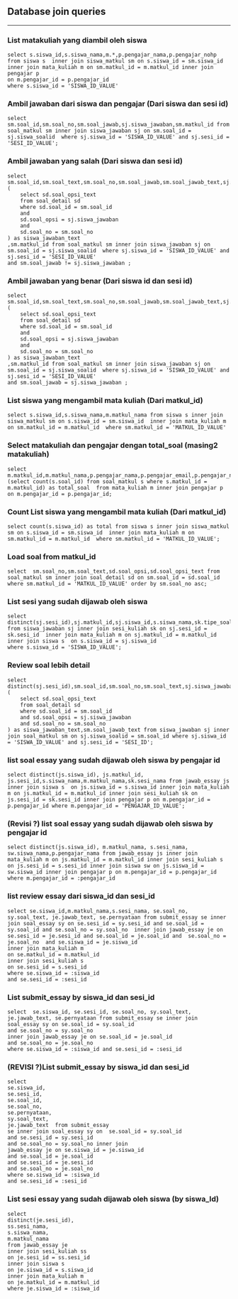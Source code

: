 ## Database join queries
--- 


### List matakuliah yang diambil oleh siswa
```
select s.siswa_id,s.siswa_nama,m.*,p.pengajar_nama,p.pengajar_nohp from siswa s  inner join siswa_matkul sm on s.siswa_id = sm.siswa_id inner join mata_kuliah m on sm.matkul_id = m.matkul_id inner join pengajar p 
on m.pengajar_id = p.pengajar_id
where s.siswa_id = 'SISWA_ID_VALUE'
```


### Ambil jawaban dari siswa dan pengajar (Dari siswa dan sesi id)
```
select sm.soal_id,sm.soal_no,sm.soal_jawab,sj.siswa_jawaban,sm.matkul_id from soal_matkul sm inner join siswa_jawaban sj on sm.soal_id = sj.siswa_soalid  where sj.siswa_id = 'SISWA_ID_VALUE' and sj.sesi_id = 'SESI_ID_VALUE';
```


### Ambil jawaban yang salah (Dari siswa dan sesi id)
```
select sm.soal_id,sm.soal_text,sm.soal_no,sm.soal_jawab,sm.soal_jawab_text,sj.siswa_jawaban,
(
    select sd.soal_opsi_text
    from soal_detail sd
    where sd.soal_id = sm.soal_id
    and
    sd.soal_opsi = sj.siswa_jawaban
    and
    sd.soal_no = sm.soal_no
) as siswa_jawaban_text
,sm.matkul_id from soal_matkul sm inner join siswa_jawaban sj on sm.soal_id = sj.siswa_soalid  where sj.siswa_id = 'SISWA_ID_VALUE' and sj.sesi_id = 'SESI_ID_VALUE'
and sm.soal_jawab != sj.siswa_jawaban ;
```

### Ambil jawaban yang benar (Dari siswa id dan sesi id)
```
select sm.soal_id,sm.soal_text,sm.soal_no,sm.soal_jawab,sm.soal_jawab_text,sj.siswa_jawaban,
(
    select sd.soal_opsi_text
    from soal_detail sd
    where sd.soal_id = sm.soal_id
    and
    sd.soal_opsi = sj.siswa_jawaban
    and
    sd.soal_no = sm.soal_no
) as siswa_jawaban_text
,sm.matkul_id from soal_matkul sm inner join siswa_jawaban sj on sm.soal_id = sj.siswa_soalid  where sj.siswa_id = 'SISWA_ID_VALUE' and sj.sesi_id = 'SESI_ID_VALUE'
and sm.soal_jawab = sj.siswa_jawaban ;

```

### List siswa yang mengambil mata kuliah (Dari matkul_id)
```
select s.siswa_id,s.siswa_nama,m.matkul_nama from siswa s inner join siswa_matkul sm on s.siswa_id = sm.siswa_id  inner join mata_kuliah m on sm.matkul_id = m.matkul_id  where sm.matkul_id = 'MATKUL_ID_VALUE'
```


### Select matakuliah dan pengajar dengan total_soal (masing2 matakuliah)
```
select m.matkul_id,m.matkul_nama,p.pengajar_nama,p.pengajar_email,p.pengajar_nohp,p.pengajar_alamat,(select count(s.soal_id) from soal_matkul s where s.matkul_id = m.matkul_id) as total_soal  from mata_kuliah m inner join pengajar p  on m.pengajar_id = p.pengajar_id;
```

### Count List siswa yang mengambil mata kuliah (Dari matkul_id)
```
select count(s.siswa_id) as total from siswa s inner join siswa_matkul sm on s.siswa_id = sm.siswa_id  inner join mata_kuliah m on sm.matkul_id = m.matkul_id  where sm.matkul_id = 'MATKUL_ID_VALUE';
```

### Load soal from matkul_id
```
select  sm.soal_no,sm.soal_text,sd.soal_opsi,sd.soal_opsi_text from soal_matkul sm inner join soal_detail sd on sm.soal_id = sd.soal_id where sm.matkul_id = 'MATKUL_ID_VALUE' order by sm.soal_no asc;

```



### List sesi yang sudah dijawab oleh siswa
```
select distinct(sj.sesi_id),sj.matkul_id,sj.siswa_id,s.siswa_nama,sk.tipe_soal,sk.sesi_nama,m.matkul_nama from siswa_jawaban sj inner join sesi_kuliah sk on sj.sesi_id = sk.sesi_id  inner join mata_kuliah m on sj.matkul_id = m.matkul_id  inner join siswa s  on s.siswa_id = sj.siswa_id 
where s.siswa_id = 'SISWA_ID_VALUE';

```


### Review soal lebih detail
```
select distinct(sj.sesi_id),sm.soal_id,sm.soal_no,sm.soal_text,sj.siswa_jawaban,sm.soal_jawab,(
    select sd.soal_opsi_text
    from soal_detail sd
    where sd.soal_id = sm.soal_id
    and sd.soal_opsi = sj.siswa_jawaban
    and sd.soal_no = sm.soal_no
) as siswa_jawaban_text,sm.soal_jawab_text from siswa_jawaban sj inner join soal_matkul sm on sj.siswa_soalid = sm.soal_id where sj.siswa_id = 'SISWA_ID_VALUE' and sj.sesi_id = 'SESI_ID';
```

### list soal essay yang sudah dijawab oleh siswa by pengajar id 
```
select distinct(js.siswa_id), js.matkul_id, js.sesi_id,s.siswa_nama,m.matkul_nama,sk.sesi_nama from jawab_essay js inner join siswa s  on js.siswa_id = s.siswa_id inner join mata_kuliah m on js.matkul_id = m.matkul_id inner join sesi_kuliah sk on js.sesi_id = sk.sesi_id inner join pengajar p on m.pengajar_id = p.pengajar_id where m.pengajar_id = 'PENGAJAR_ID_VALUE';
```

### (Revisi ?) list soal essay yang sudah dijawab oleh siswa by pengajar id
```
select distinct(js.siswa_id), m.matkul_nama, s.sesi_nama, sw.siswa_nama,p.pengajar_nama from jawab_essay js inner join mata_kuliah m on js.matkul_id = m.matkul_id inner join sesi_kuliah s on js.sesi_id = s.sesi_id inner join siswa sw on js.siswa_id = sw.siswa_id inner join pengajar p on m.pengajar_id = p.pengajar_id
where m.pengajar_id = :pengajar_id
```


### list review essay dari siswa_id dan sesi_id
```
select se.siswa_id,m.matkul_nama,s.sesi_nama, se.soal_no, sy.soal_text, je.jawab_text, se.pernyataan from submit_essay se inner join soal_essay sy on se.sesi_id = sy.sesi_id and se.soal_id = sy.soal_id and se.soal_no = sy.soal_no  inner join jawab_essay je on se.sesi_id = je.sesi_id and se.soal_id = je.soal_id and  se.soal_no = je.soal_no  and se.siswa_id = je.siswa_id  
inner join mata_kuliah m 
on se.matkul_id = m.matkul_id 
inner join sesi_kuliah s 
on se.sesi_id = s.sesi_id 
where se.siswa_id = :siswa_id
and se.sesi_id = :sesi_id
```



### List submit_essay by siswa_id dan sesi_id
```
select  se.siswa_id, se.sesi_id, se.soal_no, sy.soal_text, je.jawab_text, se.pernyataan from submit_essay se inner join 
soal_essay sy on se.soal_id = sy.soal_id 
and se.soal_no = sy.soal_no 
inner join jawab_essay je on se.soal_id = je.soal_id 
and se.soal_no = je.soal_no 
where se.siswa_id = :siswa_id and se.sesi_id = :sesi_id
```



### (REVISI ?)List submit_essay by siswa_id dan sesi_id
```
select  
se.siswa_id,  
se.sesi_id,  
se.soal_id, 
se.soal_no, 
se.pernyataan, 
sy.soal_text, 
je.jawab_text  from submit_essay  
se inner join soal_essay sy on  se.soal_id = sy.soal_id  
and se.sesi_id = sy.sesi_id 
and se.soal_no = sy.soal_no inner join 
jawab_essay je on se.siswa_id = je.siswa_id 
and se.soal_id = je.soal_id 
and se.sesi_id = je.sesi_id 
and se.soal_no = je.soal_no 
where se.siswa_id = :siswa_id 
and se.sesi_id = :sesi_id
```


### List sesi essay yang sudah dijawab oleh siswa (by siswa_Id)
```
select  
distinct(je.sesi_id), 
ss.sesi_nama, 
s.siswa_nama, 
m.matkul_nama 
from jawab_essay je 
inner join sesi_kuliah ss 
on je.sesi_id = ss.sesi_id 
inner join siswa s 
on je.siswa_id = s.siswa_id  
inner join mata_kuliah m 
on je.matkul_id = m.matkul_id 
where je.siswa_id = :siswa_id
```